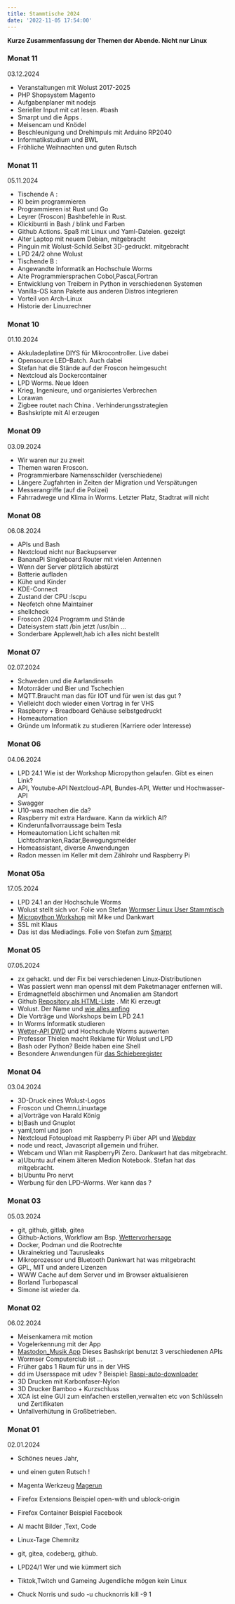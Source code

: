 ```yaml
---
title: Stammtische 2024
date: '2022-11-05 17:54:00'
---
```


**Kurze Zusammenfassung der Themen der Abende. Nicht nur Linux**

### Monat 11
03.12.2024

- Veranstaltungen mit Wolust 2017-2025
- PHP Shopsystem Magento
- Aufgabenplaner  mit nodejs
- Serieller Input mit cat lesen. #bash
- Smarpt und die Apps .
- Meisencam und Knödel
- Beschleunigung und Drehimpuls mit Arduino RP2040
- Informatikstudium und BWL
- Fröhliche Weihnachten und guten Rutsch

### Monat 11
05.11.2024

- Tischende A :
- KI beim programmieren
- Programmieren ist Rust und Go
- Leyrer (Froscon) Bashbefehle in Rust.
- Klickibunti in Bash / blink und Farben
- Github Actions. Spaß mit Linux und Yaml-Dateien. gezeigt
- Alter Laptop mit neuem Debian, mitgebracht
- Pinguin mit Wolust-Schild.Selbst 3D-gedruckt. mitgebracht
- LPD 24/2 ohne Wolust
- Tischende B :
- Angewandte Informatik an Hochschule Worms
- Alte Programmiersprachen Cobol,Pascal,Fortran
- Entwicklung von Treibern in Python in verschiedenen Systemen
- Vanilla-OS kann Pakete aus anderen Distros integrieren
- Vorteil von Arch-Linux
- Historie der Linuxrechner


### Monat 10
01.10.2024

- Akkuladeplatine DIYS für Mikrocontroller. Live dabei
- Opensource LED-Batch.  Auch dabei
- Stefan hat die Stände auf der Froscon heimgesucht
- Nextcloud als Dockercontainer
- LPD Worms. Neue Ideen
- Krieg, Ingenieure, und organisiertes Verbrechen
- Lorawan
- Zigbee routet nach China . Verhinderungsstrategien
- Bashskripte mit AI erzeugen

### Monat 09
03.09.2024

- Wir waren nur zu zweit
- Themen waren Froscon.
- Programmierbare Namensschilder  (verschiedene)
- Längere Zugfahrten in Zeiten der Migration und Verspätungen
- Messerangriffe (auf die Polizei)
- Fahrradwege und Klima in Worms. Letzter Platz, Stadtrat will nicht


### Monat 08
06.08.2024

- APIs und Bash
- Nextcloud nicht nur Backupserver
- BananaPi Singleboard Router mit vielen Antennen
- Wenn der Server plötzlich abstürzt
- Batterie aufladen
- Kühe und Kinder
- KDE-Connect
- Zustand der CPU :lscpu
- Neofetch ohne Maintainer
- shellcheck
- Froscon 2024 Programm und Stände
- Dateisystem statt /bin jetzt /usr/bin …
- Sonderbare Applewelt,hab ich alles nicht bestellt


### Monat 07
02.07.2024

- Schweden und die Aarlandinseln
- Motorräder und Bier  und Tschechien
- MQTT.Braucht man das für IOT und für wen ist das gut ?
- Vielleicht doch wieder einen Vortrag in fer VHS
- Raspberry + Breadboard Gehäuse selbstgedruckt
- Homeautomation
- Gründe um Informatik zu studieren (Karriere oder Interesse)


### Monat 06
04.06.2024

- LPD 24.1 Wie ist der Workshop Micropython gelaufen. Gibt es einen Link?
- API, Youtube-API Nextcloud-API, Bundes-API, Wetter und Hochwasser-API
- Swagger
- U10-was machen die da?
- Raspberry mit extra Hardware. Kann da wirklich AI?
- Kinderunfallvorraussage beim Tesla
- Homeautomation Licht schalten mit Lichtschranken,Radar,Bewegungsmelder
- Homeassistant, diverse Anwendungen
- Radon messen im Keller mit dem Zählrohr und Raspberry Pi

### Monat 05a
17.05.2024

- LPD 24.1 an der Hochschule Worms
- Wolust stellt sich vor. Folie von Stefan [Wormser Linux User Stammtisch](https://github.com/dewomser/LPD_2024/blob/main/LPD_24.1_Wolust.md)
- [Micropython Workshop](https://github.com/Dankward15738) mit Mike und Dankwart
- SSL mit Klaus
- Das ist das Mediadings. Folie von Stefan zum [Smarpt](https://github.com/dewomser/LPD_2024/blob/main/LPD_24.1_Smarpt.md)

### Monat 05
07.05.2024

- zx gehackt. und der Fix bei verschiedenen Linux-Distributionen
- Was passiert wenn man openssl mit dem Paketmanager entfernen will.
- Erdmagnetfeld abschirmen und Anomalien am Standort
- Github [Repository als HTML-Liste](https://gist.github.com/dewomser/91b38cf433174b605483cc6200dcc51a) . Mit Ki erzeugt
- Wolust. Der Name und [wie alles anfing](https://wolust.de/linux_worms/)
- Die Vorträge und Workshops beim LPD 24.1
- In Worms Informatik studieren
- [Wetter-API DWD](https://www.untergang.de/index.php/liste-linux/wettervorhersage-worms.html) und Hochschule Worms auswerten
- Professor Thielen macht Reklame für Wolust und LPD
- Bash oder Python? Beide haben eine Shell
- Besondere Anwendungen für [das Schieberegister](https://www.untergang.de/index.php/konferenzen-thema-linux/piandmore-12-in-trier.html)


### Monat 04
03.04.2024

- 3D-Druck eines  Wolust-Logos
- Froscon  und Chemn.Linuxtage
- a)Vorträge von Harald König
- b)Bash und Gnuplot
- yaml,toml und json
- Nextcloud Fotoupload mit Raspberry Pi über API und [Webdav](https://www.untergang.de/index.php/liste-linux/raspberry-pi-cam-synct-mit-nextcloud.html)
- node und react, Javascript allgemein und früher.
- Webcam und Wlan mit RaspberryPi Zero. Dankwart hat das mitgebracht.
- a)Ubuntu auf einem älteren Medion Notebook. Stefan hat das mitgebracht.
- b)Ubuntu Pro nervt
- Werbung für den LPD-Worms. Wer kann das ?


### Monat 03
05.03.2024

- git, github, gitlab, gitea
- Github-Actions, Workflow am Bsp. [Wettervorhersage](https://github.com/dewomser/Wettervorhersage)
- Docker, Podman und die Rootrechte
- Ukrainekrieg und Taurusleaks
- Mikroprozessor und Bluetooth Dankwart hat was mitgebracht
- GPL, MIT und andere Lizenzen
- WWW Cache auf dem Server und im Browser aktualisieren
- Borland Turbopascal
- Simone ist wieder da.


### Monat 02
06.02.2024

- Meisenkamera mit motion
- Vogelerkennung mit der App
- [Mastodon_Musik App](https://github.com/dewomser/Toot_music_is_playing) Dieses Bashskript benutzt 3 verschiedenen APIs
- Wormser Computerclub ist …
- Früher gabs 1 Raum für uns in der VHS
- dd im Usersspace mit udev ? Beispiel: [Raspi-auto-downloader](https://github.com/dewomser/Raspi-auto-downloader)
- 3D Drucken  mit Karbonfaser-Nylon
- 3D Drucker Bamboo + Kurzschluss
- XCA ist eine GUI zum einfachen erstellen,verwalten etc von Schlüsseln und Zertifikaten
- Unfallverhütung in Großbetrieben.


### Monat 01
02.01.2024

- Schönes neues Jahr,
- und einen guten Rutsch !

- Magenta Werkzeug [Magerun](https://github.com/netz98/n98-magerun2)
- Firefox Extensions Beispiel open-with und ublock-origin
- Firefox Container Beispiel Facebook
- AI macht Bilder ,Text, Code
- Linux-Tage Chemnitz
- git, gitea, codeberg, github.
- LPD24/1  Wer und wie kümmert sich
- Tiktok,Twitch und Gameing Jugendliche mögen kein Linux
- Chuck Norris und sudo -u chucknorris kill -9 1

